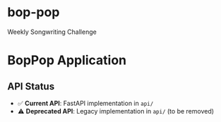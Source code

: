 # bop-pop
Weekly Songwriting Challenge

# BopPop Application

## API Status

- ✅ **Current API**: FastAPI implementation in `api/`
- ⚠️ **Deprecated API**: Legacy implementation in `api/` (to be removed)
